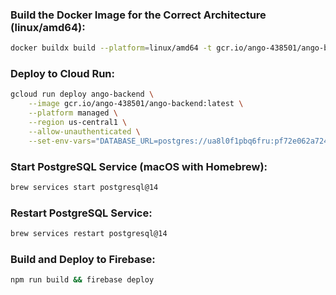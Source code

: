 ### Build the Docker Image for the Correct Architecture (linux/amd64):

   ```bash
   docker buildx build --platform=linux/amd64 -t gcr.io/ango-438501/ango-backend:latest --push .
   ```

### Deploy to Cloud Run:

   ```bash
   gcloud run deploy ango-backend \
       --image gcr.io/ango-438501/ango-backend:latest \
       --platform managed \
       --region us-central1 \
       --allow-unauthenticated \
       --set-env-vars="DATABASE_URL=postgres://ua8l0f1pbq6fru:pf72e062a724c1649609743026782f72c8d7bd60776a5ec5474d5e9a31dac8ce2@c3cj4hehegopde.cluster-czrs8kj4isg7.us-east-1.rds.amazonaws.com:5432/d4qalpraoaames"
   ```



### Start PostgreSQL Service (macOS with Homebrew):

   ```bash
   brew services start postgresql@14
   ```

### Restart PostgreSQL Service:

   ```bash
   brew services restart postgresql@14
   ```



### Build and Deploy to Firebase:

   ```bash
   npm run build && firebase deploy
   ```

